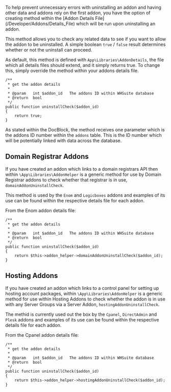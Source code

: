 To help prevent unnecessary errors with uninstalling an addon and having other data and addons rely on the first addon, you have the option of creating method within the [Addon Details File] (/Developer/Addons/Details_File) which will be run upon uninstalling an addon.

This method allows you to check any related data to see if you want to allow the addon to be uninstalled. A simple boolean `true` / `false` result determines whether or not the uninstall can proceed.

As default, this method is defined with `App\Libraries\AddonDetails`, the file which all details files should extend, and it simply returns true. To change this, simply override the method within your addons details file.

    /**
     * get the addon details
     *
     * @param   int $addon_id   The addons ID within WHSuite database
     * @return  bool
     */
    public function uninstallCheck($addon_id)
    {
        return true;
    }
    
As stated within the DocBlock, the method receives one parameter which is the addons ID number within the `addons` table. This is the ID number which will be potentially linked with data across the database.

## Domain Registrar Addons

If you have created an addon which links to a domain registrars API then within `\App\Libraries\AddonHelper` is a generic method for use by Domain Registrar addons to check whether that registrar is in use, `domainAddonUninstallCheck`. 

This method is used by the `Enom` and `Logicboxes` addons and examples of its use can be found within the respective details file for each addon.

From the Enom addon details file:

    /**
     * get the addon details
     *
     * @param   int $addon_id   The addons ID within WHSuite database
     * @return  bool
     */
    public function uninstallCheck($addon_id)
    {
        return $this->addon_helper->domainAddonUninstallCheck($addon_id);
    }
	
## Hosting Addons

If you have created an addon which links to a control panel for setting up hosting account packages, within `\App\Libraries\AddonHelper` is a generic method for use within Hosting Addons to check whether the addon is in use with any Server Groups via a Server Addon, `hostingAddonUninstallCheck`.

The methid is currently used out the box by the `Cpanel`, `DirectAdmin` and `Plesk` addons and examples of its use can be found within the respective details file for each addon.

From the Cpanel addon details file:

    /**
     * get the addon details
     *
     * @param   int $addon_id   The addons ID within WHSuite database
     * @return  bool
     */
    public function uninstallCheck($addon_id)
    {
        return $this->addon_helper->hostingAddonUninstallCheck($addon_id);
    }